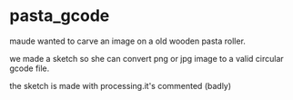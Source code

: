 # pasta_gcode
maude wanted to carve an image on a old wooden pasta roller.

we made a sketch so she can convert png or jpg image to a valid circular gcode file.

the sketch is made with processing.it's commented (badly)


